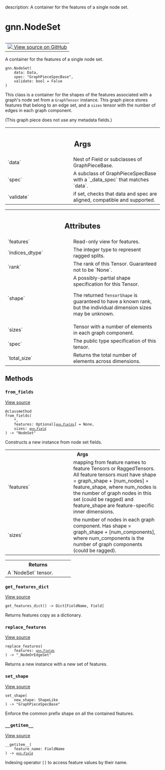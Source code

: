 description: A container for the features of a single node set.

<div itemscope itemtype="http://developers.google.com/ReferenceObject">
<meta itemprop="name" content="gnn.NodeSet" />
<meta itemprop="path" content="Stable" />
<meta itemprop="property" content="__getitem__"/>
<meta itemprop="property" content="__init__"/>
<meta itemprop="property" content="from_fields"/>
<meta itemprop="property" content="get_features_dict"/>
<meta itemprop="property" content="replace_features"/>
<meta itemprop="property" content="set_shape"/>
</div>

# gnn.NodeSet

<!-- Insert buttons and diff -->

<table class="tfo-notebook-buttons tfo-api nocontent" align="left">
<td>
  <a target="_blank" href="https://github.com/tensorflow/gnn/tree/master/tensorflow_gnn/graph/graph_tensor.py#L276-L312">
    <img src="https://www.tensorflow.org/images/GitHub-Mark-32px.png" />
    View source on GitHub
  </a>
</td>
</table>



A container for the features of a single node set.

<pre class="devsite-click-to-copy prettyprint lang-py tfo-signature-link">
<code>gnn.NodeSet(
    data: Data,
    spec: "GraphPieceSpecBase",
    validate: bool = False
)
</code></pre>



<!-- Placeholder for "Used in" -->

This class is a container for the shapes of the features associated with a
graph's node set from a `GraphTensor` instance. This graph piece stores
features that belong to an edge set, and a `sizes` tensor with the number of
edges in each graph component.

(This graph piece does not use any metadata fields.)

<!-- Tabular view -->
 <table class="responsive fixed orange">
<colgroup><col width="214px"><col></colgroup>
<tr><th colspan="2"><h2 class="add-link">Args</h2></th></tr>

<tr>
<td>
`data`
</td>
<td>
Nest of Field or subclasses of GraphPieceBase.
</td>
</tr><tr>
<td>
`spec`
</td>
<td>
A subclass of GraphPieceSpecBase with a `_data_spec` that matches
`data`.
</td>
</tr><tr>
<td>
`validate`
</td>
<td>
if set, checks that data and spec are aligned, compatible and
supported.
</td>
</tr>
</table>





<!-- Tabular view -->
 <table class="responsive fixed orange">
<colgroup><col width="214px"><col></colgroup>
<tr><th colspan="2"><h2 class="add-link">Attributes</h2></th></tr>

<tr>
<td>
`features`
</td>
<td>
Read-only view for features.
</td>
</tr><tr>
<td>
`indices_dtype`
</td>
<td>
The integer type to represent ragged splits.
</td>
</tr><tr>
<td>
`rank`
</td>
<td>
The rank of this Tensor. Guaranteed not to be `None`.
</td>
</tr><tr>
<td>
`shape`
</td>
<td>
A possibly-partial shape specification for this Tensor.

The returned `TensorShape` is guaranteed to have a known rank, but the
individual dimension sizes may be unknown.
</td>
</tr><tr>
<td>
`sizes`
</td>
<td>
Tensor with a number of elements in each graph component.
</td>
</tr><tr>
<td>
`spec`
</td>
<td>
The public type specification of this tensor.
</td>
</tr><tr>
<td>
`total_size`
</td>
<td>
Returns the total number of elements across dimensions.
</td>
</tr>
</table>



## Methods

<h3 id="from_fields"><code>from_fields</code></h3>

<a target="_blank" href="https://github.com/tensorflow/gnn/tree/master/tensorflow_gnn/graph/graph_tensor.py#L287-L308">View source</a>

<pre class="devsite-click-to-copy prettyprint lang-py tfo-signature-link">
<code>@classmethod</code>
<code>from_fields(
    *,
    features: Optional[<a href="../gnn/Fields.md"><code>gnn.Fields</code></a>] = None,
    sizes: <a href="../gnn/Field.md"><code>gnn.Field</code></a>
) -> "NodeSet"
</code></pre>

Constructs a new instance from node set fields.


<!-- Tabular view -->
 <table class="responsive fixed orange">
<colgroup><col width="214px"><col></colgroup>
<tr><th colspan="2">Args</th></tr>

<tr>
<td>
`features`
</td>
<td>
mapping from feature names to feature Tensors or RaggedTensors.
All feature tensors must have shape = graph_shape + [num_nodes] +
feature_shape, where num_nodes is the number of graph nodes in this set
(could be ragged) and feature_shape are feature-specific inner
dimensions.
</td>
</tr><tr>
<td>
`sizes`
</td>
<td>
the number of nodes in each graph component. Has shape =
graph_shape + [num_components], where num_components is the number of
graph components (could be ragged).
</td>
</tr>
</table>



<!-- Tabular view -->
 <table class="responsive fixed orange">
<colgroup><col width="214px"><col></colgroup>
<tr><th colspan="2">Returns</th></tr>
<tr class="alt">
<td colspan="2">
A `NodeSet` tensor.
</td>
</tr>

</table>



<h3 id="get_features_dict"><code>get_features_dict</code></h3>

<a target="_blank" href="https://github.com/tensorflow/gnn/tree/master/tensorflow_gnn/graph/graph_tensor.py#L45-L47">View source</a>

<pre class="devsite-click-to-copy prettyprint lang-py tfo-signature-link">
<code>get_features_dict() -> Dict[FieldName, Field]
</code></pre>

Returns features copy as a dictionary.


<h3 id="replace_features"><code>replace_features</code></h3>

<a target="_blank" href="https://github.com/tensorflow/gnn/tree/master/tensorflow_gnn/graph/graph_tensor.py#L206-L212">View source</a>

<pre class="devsite-click-to-copy prettyprint lang-py tfo-signature-link">
<code>replace_features(
    features: <a href="../gnn/Fields.md"><code>gnn.Fields</code></a>
) -> "_NodeOrEdgeSet"
</code></pre>

Returns a new instance with a new set of features.


<h3 id="set_shape"><code>set_shape</code></h3>

<a target="_blank" href="https://github.com/tensorflow/gnn/tree/master/tensorflow_gnn/graph/graph_piece.py#L295-L301">View source</a>

<pre class="devsite-click-to-copy prettyprint lang-py tfo-signature-link">
<code>set_shape(
    new_shape: ShapeLike
) -> "GraphPieceSpecBase"
</code></pre>

Enforce the common prefix shape on all the contained features.


<h3 id="__getitem__"><code>__getitem__</code></h3>

<a target="_blank" href="https://github.com/tensorflow/gnn/tree/master/tensorflow_gnn/graph/graph_tensor.py#L36-L38">View source</a>

<pre class="devsite-click-to-copy prettyprint lang-py tfo-signature-link">
<code>__getitem__(
    feature_name: FieldName
) -> <a href="../gnn/Field.md"><code>gnn.Field</code></a>
</code></pre>

Indexing operator `[]` to access feature values by their name.




